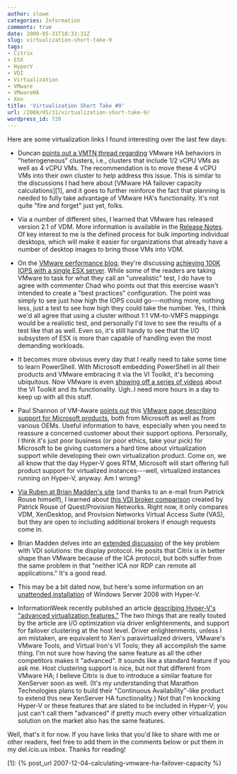 ```yaml
---
author: slowe
categories: Information
comments: true
date: 2008-05-31T18:33:31Z
slug: virtualization-short-take-9
tags:
- Citrix
- ESX
- HyperV
- VDI
- Virtualization
- VMware
- VMwareHA
- Xen
title: 'Virtualization Short Take #9'
url: /2008/05/31/virtualization-short-take-9/
wordpress_id: 720
---
```


Here are some virtualization links I found interesting over the last few days:

* Duncan [points out a VMTN thread regarding](http://www.yellow-bricks.com/2008/05/20/vc-25-ha-constraints/) VMware HA behaviors in "heterogeneous" clusters, i.e., clusters that include 1/2 vCPU VMs as well as 4 vCPU VMs. The recommendation is to move these 4 vCPU VMs into their own cluster to help address this issue. This is similar to the discussions I had here about [VMware HA failover capacity calculations][1], and it goes to further reinforce the fact that planning is needed to fully take advantage of VMware HA's functionality. It's not quite "fire and forget" just yet, folks.

* Via a number of different sites, I learned that VMware has released version 2.1 of VDM. More information is available in the [Release Notes](http://www.vmware.com/support/vdm20/doc/releasenotes_vdm20.html). Of key interest to me is the defined process for bulk importing individual desktops, which will make it easier for organizations that already have a number of desktop images to bring those VMs into VDM.

* On the [VMware performance blog](http://blogs.vmware.com/performance/), they're discussing [achieving 100K IOPS with a single ESX server](http://blogs.vmware.com/performance/2008/05/100000-io-opera.html). While some of the readers are taking VMware to task for what they call an "unrealistic" test, I do have to agree with commenter Chad who points out that this exercise wasn't intended to create a "best practices" configuration. The point was simply to see just how high the IOPS could go---nothing more, nothing less, just a test to see how high they could take the number. Yes, I think we'd all agree that using a cluster without 1:1 VM-to-VMFS mappings would be a realistic test, and personally I'd love to see the results of a test like that as well. Even so, it's still handy to see that the I/O subsystem of ESX is more than capable of handling even the most demanding workloads.

* It becomes more obvious every day that I really need to take some time to learn PowerShell. With Microsoft embedding PowerShell in all their products and VMware embracing it via the VI Toolkit, it's becoming ubiquitous. Now VMware is even [showing off a series of videos](http://blogs.vmware.com/vipowershell/2008/05/ever-wonder-wha.html) about the VI Toolkit and its functionality. Ugh..I need more hours in a day to keep up with all this stuff.

* Paul Shannon of VM-Aware [points out](http://www.vm-aware.com/2008/05/21/vmware-ms-support-from-oems/) this [VMware page describing support for Microsoft products](http://www.vmware.com/support/policies/ms_support_statement.html), both from Microsoft as well as from various OEMs. Useful information to have, especially when you need to reassure a concerned customer about their support options. Personally, I think it's just poor business (or poor ethics, take your pick) for Microsoft to be giving customers a hard time about virtualization support while developing their own virtualization product. Come on, we all know that the day Hyper-V goes RTM, Microsoft will start offering full product support for virtualized instances---well, virtualized instances running on Hyper-V, anyway. Am I wrong?

* [Via Ruben at Brian Madden's site](http://www.brianmadden.com/blog/RubenSpruijt/Virtual-Desktop-Infrastructure-VDI-Connection-broker-comparison) (and thanks to an e-mail from Patrick Rouse himself), I learned about [this VDI broker comparison](http://blogs.inside.quest.com/provision/2008/05/24/virtual-desktop-infrastructure-vdi-connection-broker-comparison/) created by Patrick Rouse of Quest/Provision Networks. Right now, it only compares VDM, XenDesktop, and Provision Networks Virtual Access Suite (VAS), but they are open to including additional brokers if enough requests come in.

* Brian Madden delves into an [extended discussion](http://www.brianmadden.com/blog/BrianMadden/Citrixs-ICA-problem-while-not-as-bad-as-VMwares-RDP-problem-is-still-a-problem-for-widespread-VDI-adoption) of the key problem with VDI solutions: the display protocol. He posits that Citrix is in better shape than VMware because of the ICA protocol, but both suffer from the same problem in that "neither ICA nor RDP can remote all applications." It's a good read.

* This may be a bit dated now, but here's some information on an [unattended installation](http://blogs.technet.com/virtualization/archive/2008/05/07/unattended-installation-of-windows-server-2008-with-hyper-v-rc0.aspx) of Windows Server 2008 with Hyper-V.

* InformationWeek recently published an article [describing Hyper-V's "advanced virtualization features."](http://www.infoweek.ca/index.php?page=shop.product_details&category_id=116&flypage=shop.flypage&product_id=2144&option=com_virtuemart&vmcchk=1) The two things that are really touted by the article are I/O optimization via driver enlightenments, and support for failover clustering at the host level. Driver enlightenments, unless I am mistaken, are equivalent to Xen's paravirtualized drivers, VMware's VMware Tools, and Virtual Iron's VI Tools; they all accomplish the same thing. I'm not sure how having the same feature as all the other competitors makes it "advanced". It sounds like a standard feature if you ask me. Host clustering support is nice, but not that different from VMware HA; I believe Citrix is due to introduce a similar feature for XenServer soon as well. (It's my understanding that Marathon Technologies plans to build their "Continuous Availability"-like product to extend this new XenServer HA functionality.) Not that I'm knocking Hyper-V or these features that are slated to be included in Hyper-V; you just can't call them "advanced" if pretty much every other virtualization solution on the market also has the same features.

Well, that's it for now. If you have links that you'd like to share with me or other readers, feel free to add them in the comments below or put them in my del.icio.us inbox. Thanks for reading!

[1]: {% post_url 2007-12-04-calculating-vmware-ha-failover-capacity %}
